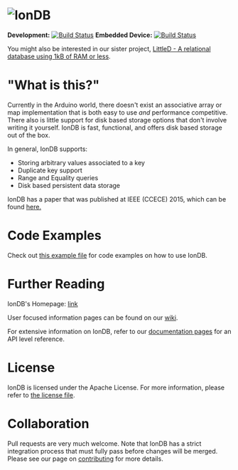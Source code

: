 ![IonDB](https://cdn.rawgit.com/iondbproject/iondb/development/documentation/doxygen/iondb_logo_final.svg)
=========

**Development:** [![Build Status](http://ci.iondb.org/buildStatus/icon?job=iondb-pc-full)](http://162.243.92.39/job/iondb-pc-full/)
**Embedded Device:** [![Build Status](http://ci.iondb.org/buildStatus/icon?job=iondb-device)](http://162.243.92.39/job/iondb-device/)

You might also be interested in our sister project, [LittleD - A relational database using 1kB of RAM or less](https://github.com/graemedouglas/LittleD).

# "What is this?"

Currently in the Arduino world, there doesn't exist an associative array or map implementation that is both easy to use *and* performance competitive. There also is little support for disk based storage options that don't involve writing it yourself. IonDB is fast, functional, and offers disk based storage out of the box.

In general, IonDB supports:

* Storing arbitrary values associated to a key
* Duplicate key support
* Range and Equality queries
* Disk based persistent data storage

IonDB has a paper that was published at IEEE (CCECE) 2015, which can be found [here.](http://ieeexplore.ieee.org/xpl/articleDetails.jsp?reload=true&tp=&arnumber=7129178)

# Code Examples

Check out [this example file](src/examples/iondb_example.ino) for code examples on how to use IonDB.

# Further Reading

IonDB's Homepage: [link](https://iondb.org)

User focused information pages can be found on our [wiki](https://github.com/iondbproject/iondb/wiki).

For extensive information on IonDB, refer to our [documentation pages](https://iondb.org/doxygen/files.html) for an API level reference.

# License

IonDB is licensed under the Apache License. For more information, please refer to [the license file](LICENSE.md).

# Collaboration

Pull requests are very much welcome. Note that IonDB has a strict integration process that must fully pass before changes will be merged. Please see our page on [contributing](https://github.com/iondbproject/iondb/wiki/Contributing-and-Development-on-IonDB) for more details.

